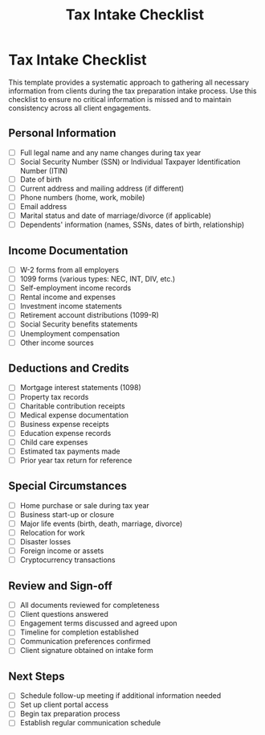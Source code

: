 ﻿---
title: "Tax Intake Checklist"
description: "Comprehensive checklist for gathering client information during tax preparation intake"
tags: ["tax", "onboarding", "template"]
updated: "2025-09-15"
---

# Tax Intake Checklist

This template provides a systematic approach to gathering all necessary information from clients during the tax preparation intake process. Use this checklist to ensure no critical information is missed and to maintain consistency across all client engagements.

## Personal Information
- [ ] Full legal name and any name changes during tax year
- [ ] Social Security Number (SSN) or Individual Taxpayer Identification Number (ITIN)
- [ ] Date of birth
- [ ] Current address and mailing address (if different)
- [ ] Phone numbers (home, work, mobile)
- [ ] Email address
- [ ] Marital status and date of marriage/divorce (if applicable)
- [ ] Dependents' information (names, SSNs, dates of birth, relationship)

## Income Documentation
- [ ] W-2 forms from all employers
- [ ] 1099 forms (various types: NEC, INT, DIV, etc.)
- [ ] Self-employment income records
- [ ] Rental income and expenses
- [ ] Investment income statements
- [ ] Retirement account distributions (1099-R)
- [ ] Social Security benefits statements
- [ ] Unemployment compensation
- [ ] Other income sources

## Deductions and Credits
- [ ] Mortgage interest statements (1098)
- [ ] Property tax records
- [ ] Charitable contribution receipts
- [ ] Medical expense documentation
- [ ] Business expense receipts
- [ ] Education expense records
- [ ] Child care expenses
- [ ] Estimated tax payments made
- [ ] Prior year tax return for reference

## Special Circumstances
- [ ] Home purchase or sale during tax year
- [ ] Business start-up or closure
- [ ] Major life events (birth, death, marriage, divorce)
- [ ] Relocation for work
- [ ] Disaster losses
- [ ] Foreign income or assets
- [ ] Cryptocurrency transactions

## Review and Sign-off
- [ ] All documents reviewed for completeness
- [ ] Client questions answered
- [ ] Engagement terms discussed and agreed upon
- [ ] Timeline for completion established
- [ ] Communication preferences confirmed
- [ ] Client signature obtained on intake form

## Next Steps
- [ ] Schedule follow-up meeting if additional information needed
- [ ] Set up client portal access
- [ ] Begin tax preparation process
- [ ] Establish regular communication schedule

